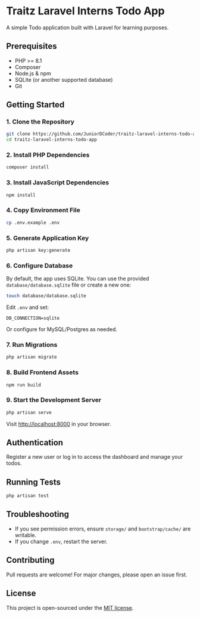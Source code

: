 # Traitz Laravel Interns Todo App

A simple Todo application built with Laravel for learning purposes.

## Prerequisites

-   PHP >= 8.1
-   Composer
-   Node.js & npm
-   SQLite (or another supported database)
-   Git

## Getting Started

### 1. Clone the Repository

```sh
git clone https://github.com/JuniorDCoder/traitz-laravel-interns-todo-app.git
cd traitz-laravel-interns-todo-app
```

### 2. Install PHP Dependencies

```sh
composer install
```

### 3. Install JavaScript Dependencies

```sh
npm install
```

### 4. Copy Environment File

```sh
cp .env.example .env
```

### 5. Generate Application Key

```sh
php artisan key:generate
```

### 6. Configure Database

By default, the app uses SQLite. You can use the provided `database/database.sqlite` file or create a new one:

```sh
touch database/database.sqlite
```

Edit `.env` and set:

```
DB_CONNECTION=sqlite
```

Or configure for MySQL/Postgres as needed.

### 7. Run Migrations

```sh
php artisan migrate
```

### 8. Build Frontend Assets

```sh
npm run build
```

### 9. Start the Development Server

```sh
php artisan serve
```

Visit [http://localhost:8000](http://localhost:8000) in your browser.

## Authentication

Register a new user or log in to access the dashboard and manage your todos.

## Running Tests

```sh
php artisan test
```

## Troubleshooting

-   If you see permission errors, ensure `storage/` and `bootstrap/cache/` are writable.
-   If you change `.env`, restart the server.

## Contributing

Pull requests are welcome! For major changes, please open an issue first.

## License

This project is open-sourced under the [MIT license](https://opensource.org/licenses/MIT).

